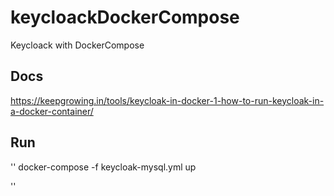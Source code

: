 # keycloackDockerCompose
Keycloack with DockerCompose


##  Docs

https://keepgrowing.in/tools/keycloak-in-docker-1-how-to-run-keycloak-in-a-docker-container/

##  Run

''
docker-compose -f keycloak-mysql.yml up

''
